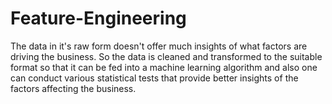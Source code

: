 # Feature-Engineering

The data in it's raw form doesn't offer much insights of what factors are driving the business. So the data is cleaned and transformed to the suitable format so that it can be fed into a machine learning algorithm and also one can conduct various statistical tests that provide better insights of the factors affecting the business. 
